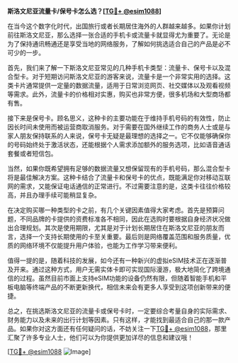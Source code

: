 **斯洛文尼亚流量卡/保号卡怎么选？[[TG💪+ @esim1088](https://t.me/s/esim1088)]**

在当今这个数字化时代，出国旅行或者长期居住海外的人群越来越多。如果你计划前往斯洛文尼亚，那么选择一张合适的手机卡或流量卡就显得尤为重要了。无论是为了保持通讯畅通还是享受当地的网络服务，了解如何挑选适合自己的产品是必不可少的一步。

首先，我们来了解一下斯洛文尼亚常见的几种手机卡类型：流量卡、保号卡以及混合型卡。对于短期访问斯洛文尼亚的游客来说，流量卡是一个非常实用的选择。这类卡片通常提供一定量的数据流量，适用于日常浏览网页、社交媒体以及观看视频等需求。此外，流量卡的价格相对实惠，购买也非常方便，很多机场和大型商场都有售。

接下来是保号卡。顾名思义，这种卡的主要功能在于维持手机号码的有效性，防止因长时间未使用而被运营商取消服务。对于需要在国外继续工作的商务人士或是与家人朋友保持联系的人来说，保号卡无疑是最理想的选择之一。它不仅能够确保你的号码始终处于激活状态，还能根据个人需求添加额外的服务选项，比如语音通话套餐或者短信包。

当然，如果你既希望拥有足够的数据流量又想保留现有的手机号码，那么混合型卡将是最佳解决方案。这种卡结合了流量卡和保号卡的优点，既能满足你对移动互联网的需求，又能保证电话通信的正常进行。不过需要注意的是，这类卡往往价格较高，并且办理手续可能稍显复杂。

在决定购买哪一种类型的卡之前，有几个关键因素值得大家考虑。首先是预算问题，不同品牌的卡提供的资费标准各不相同，因此在选购时要根据自身经济状况做出合理规划。其次是使用期限，尤其是对于计划长期居住在斯洛文尼亚的朋友而言，选择一个支持长期使用的卡至关重要。最后则是网络覆盖范围和服务质量，优质的网络环境不仅能提升用户体验，也能为工作学习带来便利。

值得一提的是，随着科技的发展，如今还有一种新兴的虚拟eSIM技术正在逐渐普及开来。通过这种方式，用户无需实体卡即可实现国际漫游，极大地简化了跨境通信的过程。虽然目前市面上支持eSIM功能的设备仍然有限，但随着智能手机和平板电脑等终端产品的不断更新换代，相信未来会有更多人享受到这项创新带来的便捷。

总之，在挑选斯洛文尼亚的流量卡或保号卡时，一定要综合考量自身的实际需求、财务能力以及未来的出行计划等因素。只有这样，才能找到最适合自己的那一款产品。如果你对这方面还有任何疑问的话，不妨关注一下[TG💪+ @esim1088](https://t.me/s/esim1088)，那里汇聚了许多专业人士，他们可以为你提供更加详尽的信息和建议哦！

[[TG💪+ @esim1088](https://t.me/s/esim1088) ![Image](https://i.postimg.cc/4NQfJmqS/Snipaste-2025-05-13-00-14-12.png)]